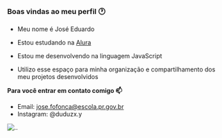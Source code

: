### Boas vindas ao meu perfil 🕐
- Meu nome é José Eduardo

- Estou estudando na [Alura](https://www.alura.com.br)
- Estou me desenvolvendo na linguagem JavaScript
- Utilizo esse espaço para minha organização e compartilhamento dos meu projetos desenvolvidos

**Para você entrar em contato comigo 📫**
- Email: jose.fofonca@escola.pr.gov.br
- Instagram: @duduzx.y

![..](https://upload.wikimedia.org/wikipedia/pt/thumb/c/c7/Club_Athletico_Paranaense_2019.png/120px-Club_Athletico_Paranaense_2019.png)
